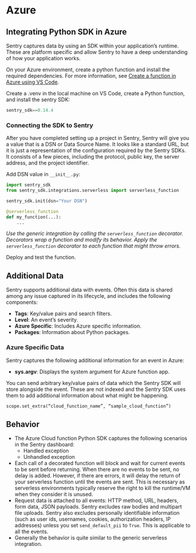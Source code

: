 # Azure


## Integrating Python SDK in Azure

Sentry captures data by using an SDK within your application’s runtime. These are platform specific and allow Sentry to have a deep understanding of how your application works.

On your Azure environment, create a python function and install the required dependencies. For more information, see [Create a function in Azure using VS Code](https://docs.microsoft.com/en-us/azure/developer/python/tutorial-vs-code-serverless-python-01).

Create a .venv in the local machine on VS Code, create a Python function, and install the sentry SDK:

````python
sentry_sdk==0.14.4
````

### Connecting the SDK to Sentry

After you have completed setting up a project in Sentry, Sentry will give you a value that is a DSN or Data Source Name. It looks like a standard URL, but it is just a representation of the configuration required by the Sentry SDKs. It consists of a few pieces, including the protocol, public key, the server address, and the project identifier.

Add DSN value in ````__init__.py````:

````python
import sentry_sdk
from sentry_sdk.integrations.serverless import serverless_function

sentry_sdk.init(dsn="Your DSN")

@serverless_function
def my_function(...):
    ...

````

*Use the generic integration by calling the ````serverless_function```` decorator. Decorators wrap a function and modify its behavior. Apply the ````serverless_function```` decorator to each function that might throw errors.* 

Deploy and test the function.

## Additional Data

Sentry supports additional data with events. Often this data is shared among any issue captured in its lifecycle, and includes the following components:

- **Tags**: Key/value pairs and search filters.
- **Level**: An event’s severity.
- **Azure Specific**: Includes Azure specific information.
- **Packages**: Information about Python packages.

### Azure Specific Data

Sentry captures the following additional information for an event in Azure:

- **sys.argv**: Displays the system argument for Azure function app.

You can send arbitrary key/value pairs of data which the Sentry SDK will store alongside the event. These are not indexed and the Sentry SDK uses them to add additional information about what might be happening.
````python
scope.set_extra(“cloud_function_name”, “sample_cloud_function”)
````
## Behavior

- The Azure Cloud function Python SDK captures the following scenarios in the Sentry dashboard:
	* Handled exception 
	* Unhandled exception	
- Each call of a decorated function will block and wait for current events to be sent before returning.
When there are no events to be sent, no delay is added. However, if there are errors, it will delay the return of your serverless function until the events are sent. This is necessary as serverless environments typically reserve the right to kill the runtime/VM when they consider it is unused.
- Request data is attached to all events: HTTP method, URL, headers, form data, JSON payloads. Sentry excludes raw bodies and multipart file uploads. Sentry also excludes personally identifiable information (such as user ids, usernames, cookies, authorization headers, IP addresses) unless you set ````send_default_pii```` to ````True````. This is applicable to all the events.
- Generally the behavior is quite similar to the generic serverless integration.